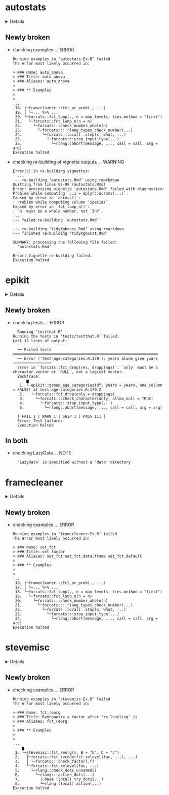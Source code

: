 # autostats

<details>

* Version: 0.4.0
* GitHub: https://github.com/Harrison4192/autostats
* Source code: https://github.com/cran/autostats
* Date/Publication: 2022-11-07 10:20:06 UTC
* Number of recursive dependencies: 233

Run `revdepcheck::cloud_details(, "autostats")` for more info

</details>

## Newly broken

*   checking examples ... ERROR
    ```
    Running examples in ‘autostats-Ex.R’ failed
    The error most likely occurred in:
    
    > ### Name: auto_anova
    > ### Title: auto anova
    > ### Aliases: auto_anova
    > 
    > ### ** Examples
    > 
    > 
    ...
     18. ├─framecleaner:::fct_or_prob(., ...)
     19. │ └─... %>% ...
     20. └─forcats::fct_lump(., n = max_levels, ties.method = "first")
     21.   └─forcats::fct_lump_n(n = n)
     22.     └─forcats:::check_number_whole(n)
     23.       └─forcats:::.rlang_types_check_number(...)
     24.         └─forcats (local) .stop(x, what, ...)
     25.           └─forcats:::stop_input_type(...)
     26.             └─rlang::abort(message, ..., call = call, arg = arg)
    Execution halted
    ```

*   checking re-building of vignette outputs ... WARNING
    ```
    Error(s) in re-building vignettes:
      ...
    --- re-building ‘autostats.Rmd’ using rmarkdown
    Quitting from lines 97-99 (autostats.Rmd) 
    Error: processing vignette 'autostats.Rmd' failed with diagnostics:
    Problem while computing `..1 = dplyr::across(...)`.
    Caused by error in `across()`:
    ! Problem while computing column `Species`.
    Caused by error in `fct_lump_n()`:
    ! `n` must be a whole number, not `Inf`.
    ...
    --- failed re-building ‘autostats.Rmd’
    
    --- re-building ‘tidyXgboost.Rmd’ using rmarkdown
    --- finished re-building ‘tidyXgboost.Rmd’
    
    SUMMARY: processing the following file failed:
      ‘autostats.Rmd’
    
    Error: Vignette re-building failed.
    Execution halted
    ```

# epikit

<details>

* Version: 0.1.2
* GitHub: https://github.com/R4EPI/epikit
* Source code: https://github.com/cran/epikit
* Date/Publication: 2020-09-07 21:40:03 UTC
* Number of recursive dependencies: 74

Run `revdepcheck::cloud_details(, "epikit")` for more info

</details>

## Newly broken

*   checking tests ... ERROR
    ```
      Running ‘testthat.R’
    Running the tests in ‘tests/testthat.R’ failed.
    Last 13 lines of output:
      
      ══ Failed tests ════════════════════════════════════════════════════════════════
      ── Error ('test-age-categories.R:179'): years alone give years ─────────────────
      Error in `forcats::fct_drop(res, droppings)`: `only` must be a character vector or `NULL`, not a logical vector.
      Backtrace:
          ▆
       1. └─epikit::group_age_categories(df, years = years, one_column = FALSE) at test-age-categories.R:179:2
       2.   └─forcats::fct_drop(only = droppings)
       3.     └─forcats:::check_character(only, allow_null = TRUE)
       4.       └─forcats:::stop_input_type(...)
       5.         └─rlang::abort(message, ..., call = call, arg = arg)
      
      [ FAIL 1 | WARN 1 | SKIP 1 | PASS 111 ]
      Error: Test failures
      Execution halted
    ```

## In both

*   checking LazyData ... NOTE
    ```
      'LazyData' is specified without a 'data' directory
    ```

# framecleaner

<details>

* Version: 0.2.0
* GitHub: https://github.com/Harrison4192/framecleaner
* Source code: https://github.com/cran/framecleaner
* Date/Publication: 2021-11-17 05:40:02 UTC
* Number of recursive dependencies: 105

Run `revdepcheck::cloud_details(, "framecleaner")` for more info

</details>

## Newly broken

*   checking examples ... ERROR
    ```
    Running examples in ‘framecleaner-Ex.R’ failed
    The error most likely occurred in:
    
    > ### Name: set_fct
    > ### Title: set factor
    > ### Aliases: set_fct set_fct.data.frame set_fct.default
    > 
    > ### ** Examples
    > 
    > 
    ...
     16. ├─framecleaner:::fct_or_prob(., ...)
     17. │ └─... %>% ...
     18. └─forcats::fct_lump(., n = max_levels, ties.method = "first")
     19.   └─forcats::fct_lump_n(n = n)
     20.     └─forcats:::check_number_whole(n)
     21.       └─forcats:::.rlang_types_check_number(...)
     22.         └─forcats (local) .stop(x, what, ...)
     23.           └─forcats:::stop_input_type(...)
     24.             └─rlang::abort(message, ..., call = call, arg = arg)
    Execution halted
    ```

# stevemisc

<details>

* Version: 1.4.1
* GitHub: https://github.com/svmiller/stevemisc
* Source code: https://github.com/cran/stevemisc
* Date/Publication: 2022-04-12 14:00:02 UTC
* Number of recursive dependencies: 102

Run `revdepcheck::cloud_details(, "stevemisc")` for more info

</details>

## Newly broken

*   checking examples ... ERROR
    ```
    Running examples in ‘stevemisc-Ex.R’ failed
    The error most likely occurred in:
    
    > ### Name: fct_reorg
    > ### Title: Reorganize a factor after "re-leveling" it
    > ### Aliases: fct_reorg
    > 
    > ### ** Examples
    > 
    > 
    ...
        ▆
     1. └─stevemisc::fct_reorg(x, B = "b", C = "c")
     2.   ├─forcats::fct_recode(fct_relevel(fac, ...), ...)
     3.   │ └─forcats:::check_factor(.f)
     4.   └─forcats::fct_relevel(fac, ...)
     5.     └─rlang::check_dots_unnamed()
     6.       └─rlang:::action_dots(...)
     7.         ├─base (local) try_dots(...)
     8.         └─rlang (local) action(...)
    Execution halted
    ```

